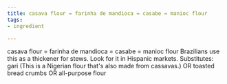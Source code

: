 ```yaml
---
title: casava flour = farinha de mandioca = casabe = manioc flour
tags:
- ingredient

---
```

casava flour = farinha de mandioca = casabe = manioc flour Brazilians use this as a thickener for stews. Look for it in Hispanic markets. Substitutes: gari (This is a Nigerian flour that's also made from cassavas.) OR toasted bread crumbs OR all-purpose flour
